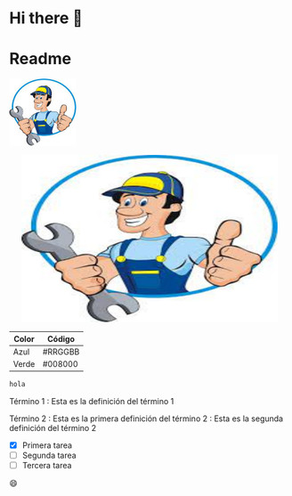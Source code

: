 # Hi there 👋

# Readme
<div >
<img style="left:100px;" width="120" height="120" src="/img/mecanico.jfif">
</div>
<p align="center">
  <img width="460" height="300" src="/img/mecanico.jfif">
</p>

| Color | Código|
| --- | ---- |
| Azul | #RRGGBB |
| Verde | #008000 |


```javascript
hola
```

Término 1
: Esta es la definición del término 1

Término 2
: Esta es la primera definición del término 2
: Esta es la segunda definición del término 2


- [x] Primera tarea
- [ ] Segunda tarea
- [ ] Tercera tarea

:smile:
<!--
**SHR1404091/SHR1404091** is a ✨ _special_ ✨ repository because its `README.md` (this file) appears on your GitHub profile.

Here are some ideas to get you started:

- 🔭 I’m currently working on ...
- 🌱 I’m currently learning ...
- 👯 I’m looking to collaborate on ...
- 🤔 I’m looking for help with ...
- 💬 Ask me about ...
- 📫 How to reach me: ...
- 😄 Pronouns: ...
- ⚡ Fun fact: ...
-->
